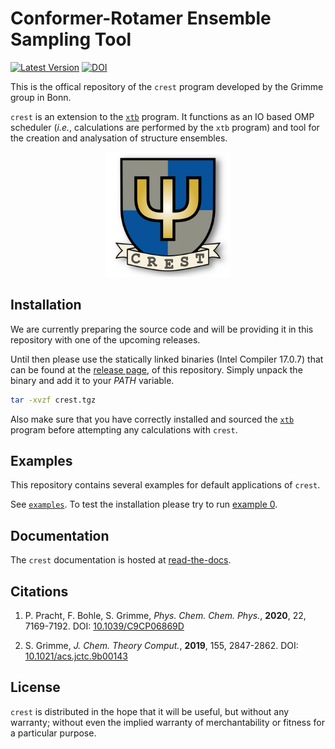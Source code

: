 # Conformer-Rotamer Ensemble Sampling Tool

[![Latest Version](https://img.shields.io/github/v/release/grimme-lab/crest)](https://github.com/grimme-lab/crest/releases/latest)
[![DOI](https://img.shields.io/badge/DOI-10.1039%2Fc9cp06869d%20-blue)](http://dx.doi.org/10.1039/c9cp06869d)

This is the offical repository of the `crest` program developed by the Grimme group in Bonn.

`crest` is an extension to the [`xtb`](https://github.com/grimme-lab/xtb) program.
It functions as an IO based OMP scheduler (*i.e.*, calculations are
performed by the `xtb` program) and tool for the creation and analysation of
structure ensembles.

<div align="center">
<img src="./assets/crest.png" alt="CREST" width="200">
</div>

## Installation

We are currently preparing the source code and will be providing it in this repository
with one of the upcoming releases.

Until then please use the statically linked binaries (Intel Compiler 17.0.7)
that can be found at the [release page](https://github.com/grimme-lab/crest/releases),
of this repository.
Simply unpack the binary and add it to your *PATH* variable.
```bash
tar -xvzf crest.tgz
```

Also make sure that you have correctly installed and sourced the [`xtb`](https://github.com/grimme-lab/xtb) program before attempting any calculations with `crest`.

## Examples

This repository contains several examples for default applications of `crest`.

See [`examples`](examples). To test the installation please try to run [example 0](examples/expl-0).

## Documentation

The `crest` documentation is hosted at [read-the-docs](https://xtb-docs.readthedocs.io/en/latest/crest.html).

## Citations

1. P. Pracht, F. Bohle, S. Grimme, *Phys. Chem. Chem. Phys.*, **2020**, 22, 7169-7192.
  DOI: [10.1039/C9CP06869D](https://dx.doi.org/10.1039/C9CP06869D)

2. S. Grimme, *J. Chem. Theory Comput.*, **2019**, 155, 2847-2862.
  DOI: [10.1021/acs.jctc.9b00143](https://dx.doi.org/10.1021/acs.jctc.9b00143)


## License

`crest` is distributed in the hope that it will be useful,
but without any warranty; without even the implied warranty of
merchantability or fitness for a particular purpose.


